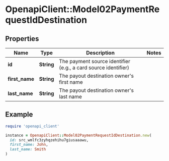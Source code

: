# OpenapiClient::Model02PaymentRequestIdDestination

## Properties

| Name | Type | Description | Notes |
| ---- | ---- | ----------- | ----- |
| **id** | **String** | The payment source identifier (e.g., a card source identifier) |  |
| **first_name** | **String** | The payout destination owner&#39;s first name |  |
| **last_name** | **String** | The payout destination owner&#39;s last name |  |

## Example

```ruby
require 'openapi_client'

instance = OpenapiClient::Model02PaymentRequestIdDestination.new(
  id: src_wmlfc3zyhqzehihu7giusaaawu,
  first_name: John,
  last_name: Smith
)
```

